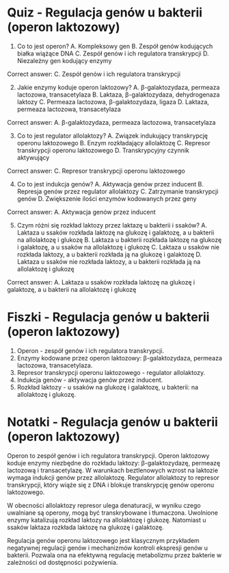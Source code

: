  # Quiz - Regulacja genów u bakterii (operon laktozowy)

1. Co to jest operon?
A. Kompleksowy gen
B. Zespół genów kodujących białka wiążące DNA
C. Zespół genów i ich regulatora transkrypcji
D. Niezależny gen kodujący enzymy

Correct answer: C. Zespół genów i ich regulatora transkrypcji

2. Jakie enzymy koduje operon laktozowy?
A. β-galaktozydaza, permeaza lactozowa, transacetylaza
B. Laktaza, β-galaktozydaza, dehydrogenaza laktozy
C. Permeaza lactozowa, β-galaktozydaza, ligaza
D. Laktaza, permeaza lactozowa, transacetylaza

Correct answer: A. β-galaktozydaza, permeaza lactozowa, transacetylaza

3. Co to jest regulator allolaktozy?
A. Związek indukujący transkrypcję operonu laktozowego
B. Enzym rozkładający allolaktozę
C. Represor transkrypcji operonu laktozowego
D. Transkrypcyjny czynnik aktywujący

Correct answer: C. Represor transkrypcji operonu laktozowego

4. Co to jest indukcja genów?
A. Aktywacja genów przez inducent
B. Represja genów przez regulator allolaktozy
C. Zatrzymanie transkrypcji genów
D. Zwiększenie ilości enzymów kodowanych przez geny

Correct answer: A. Aktywacja genów przez inducent

5. Czym różni się rozkład laktozy przez laktazę u bakterii i ssaków?
A. Laktaza u ssaków rozkłada laktozę na glukozę i galaktozę, a u bakterii na allolaktozę i glukozę
B. Laktaza u bakterii rozkłada laktozę na glukozę i galaktozę, a u ssaków na allolaktozę i glukozę
C. Laktaza u ssaków nie rozkłada laktozy, a u bakterii rozkłada ją na glukozę i galaktozę
D. Laktaza u ssaków nie rozkłada laktozy, a u bakterii rozkłada ją na allolaktozę i glukozę

Correct answer: A. Laktaza u ssaków rozkłada laktozę na glukozę i galaktozę, a u bakterii na allolaktozę i glukozę

# Fiszki - Regulacja genów u bakterii (operon laktozowy)

1. Operon - zespół genów i ich regulatora transkrypcji.
2. Enzymy kodowane przez operon laktozowy: β-galaktozydaza, permeaza lactozowa, transacetylaza.
3. Represor transkrypcji operonu laktozowego - regulator allolaktozy.
4. Indukcja genów - aktywacja genów przez inducent.
5. Rozkład laktozy - u ssaków na glukozę i galaktozę, u bakterii: na allolaktozę i glukozę.

# Notatki - Regulacja genów u bakterii (operon laktozowy)

Operon to zespół genów i ich regulatora transkrypcji. Operon laktozowy koduje enzymy niezbędne do rozkładu laktozy: β-galaktozydazę, permeazę lactozową i transacetylazę. W warunkach beztlenowych wzrost na laktozie wymaga indukcji genów przez allolaktozę. Regulator allolaktozy to represor transkrypcji, który wiąże się z DNA i blokuje transkrypcję genów operonu laktozowego.

W obecności allolaktozy represor ulega denaturacji, w wyniku czego uwalniane są operony, mogą być transkrybowane i tłumaczona. Uwolnione enzymy katalizują rozkład laktozy na allolaktozę i glukozę. Natomiast u ssaków laktaza rozkłada laktozę na glukozę i galaktozę.

Regulacja genów operonu laktozowego jest klasycznym przykładem negatywnej regulacji genów i mechanizmów kontroli ekspresji genów u bakterii. Pozwala ona na efektywną regulację metabolizmu przez bakterie w zależności od dostępności pożywienia.